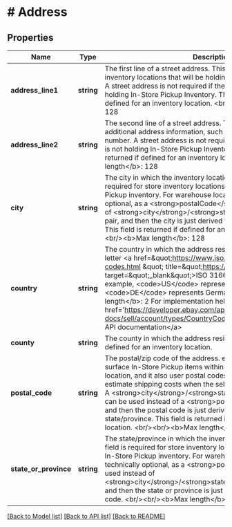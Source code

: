 # # Address

## Properties

Name | Type | Description | Notes
------------ | ------------- | ------------- | -------------
**address_line1** | **string** | The first line of a street address. This field is required for store inventory locations that will be holding In-Store Pickup inventory. A street address is not required if the inventory location is not holding In-Store Pickup Inventory. This field will be returned if defined for an inventory location. &lt;br/&gt;&lt;br/&gt;&lt;b&gt;Max length&lt;/b&gt;: 128 | [optional]
**address_line2** | **string** | The second line of a street address. This field can be used for additional address information, such as a suite or apartment number. A street address is not required if the inventory location is not holding In-Store Pickup Inventory. This field will be returned if defined for an inventory location. &lt;br/&gt;&lt;br/&gt;&lt;b&gt;Max length&lt;/b&gt;: 128 | [optional]
**city** | **string** | The city in which the inventory location resides. This field is required for store inventory locations that will be holding In-Store Pickup inventory. For warehouse locations, this field is technically optional, as a &lt;strong&gt;postalCode&lt;/strong&gt; can be used instead of  &lt;strong&gt;city&lt;/strong&gt;/&lt;strong&gt;stateOrProvince&lt;/strong&gt; pair, and then the city is just derived from this postal/zip code. This field is returned if defined for an inventory location. &lt;br/&gt;&lt;br/&gt;&lt;b&gt;Max length&lt;/b&gt;: 128 | [optional]
**country** | **string** | The country in which the address resides, represented as two-letter &lt;a href&#x3D;\&quot;https://www.iso.org/iso-3166-country-codes.html \&quot; title&#x3D;\&quot;https://www.iso.org \&quot; target&#x3D;\&quot;_blank\&quot;&gt;ISO 3166&lt;/a&gt; country code. For example, &lt;code&gt;US&lt;/code&gt; represents the United States, and &lt;code&gt;DE&lt;/code&gt; represents Germany. &lt;br/&gt;&lt;br/&gt;&lt;b&gt;Max length&lt;/b&gt;: 2 For implementation help, refer to &lt;a href&#x3D;&#39;https://developer.ebay.com/api-docs/sell/account/types/CountryCodeEnum\&quot;&#39;&gt;eBay API documentation&lt;/a&gt; | [optional]
**county** | **string** | The county in which the address resides. This field is returned if defined for an inventory location. | [optional]
**postal_code** | **string** | The postal/zip code of the address. eBay uses postal codes to surface In-Store Pickup items within the vicinity of a buyer&#39;s location, and it also user postal codes (origin and destination) to estimate shipping costs when the seller uses calculated shipping. A &lt;strong&gt;city&lt;/strong&gt;/&lt;strong&gt;stateOrProvince&lt;/strong&gt; pair can be used instead of a &lt;strong&gt;postalCode&lt;/strong&gt; value, and then the postal code is just derived from the city and state/province. This field is returned if defined for an inventory location. &lt;br/&gt;&lt;br/&gt;&lt;b&gt;Max length&lt;/b&gt;: 16 | [optional]
**state_or_province** | **string** | The state/province in which the inventory location resides. This field is required for store inventory locations that will be holding In-Store Pickup inventory. For warehouse locations, this field is technically optional, as a &lt;strong&gt;postalCode&lt;/strong&gt; can be used instead of &lt;strong&gt;city&lt;/strong&gt;/&lt;strong&gt;stateOrProvince&lt;/strong&gt; pair, and then the state or province is just derived from this postal/zip code. &lt;br/&gt;&lt;br/&gt;&lt;b&gt;Max length&lt;/b&gt;: 128 | [optional]

[[Back to Model list]](../../README.md#models) [[Back to API list]](../../README.md#endpoints) [[Back to README]](../../README.md)
